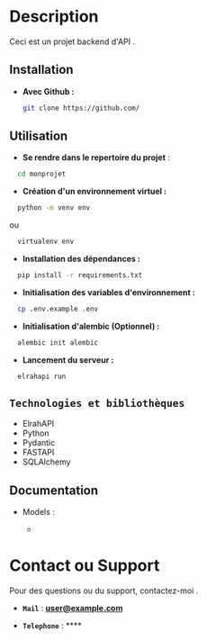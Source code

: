 # Description

Ceci est un projet backend d'API .

## Installation

- **Avec Github :**
  ```bash
  git clone https://github.com/
  ```

## Utilisation

- **Se rendre dans le repertoire du projet** :

```bash
  cd monprojet
```

-  **Création d'un environnement virtuel :**
```bash
  python -m venv env
```
ou
```bash
  virtualenv env
```

-  **Installation des dépendances :**
```bash
  pip install -r requirements.txt
```

-  **Initialisation des variables d'environnement :**
```bash
  cp .env.example .env
```

-  **Initialisation d'alembic (Optionnel) :**
```python
  alembic init alembic
```


- **Lancement du serveur :**
```python
  elrahapi run
```

## `Technologies et bibliothèques`

- ElrahAPI
- Python
- Pydantic
- FASTAPI
- SQLAlchemy

## Documentation

- Models :

  -

# Contact ou Support

Pour des questions ou du support, contactez-moi .

- **`Mail`** : **user@example.com**

- **`Telephone`** : ****
